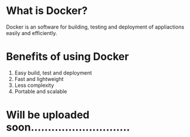 # What is Docker?

Docker is an software for building, testing and deployment of appliactions easily and efficiently.

# Benefits of using Docker

1. Easy build, test and deployment
2. Fast and lightweight
3. Less complexity
4. Portable and scalable
   
# Will be uploaded soon.............................
